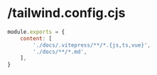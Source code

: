 # /tailwind.config.cjs

```js
module.exports = {
	content: [
		'./docs/.vitepress/**/*.{js,ts,vue}',
		'./docs/**/*.md',
	],
}
```
